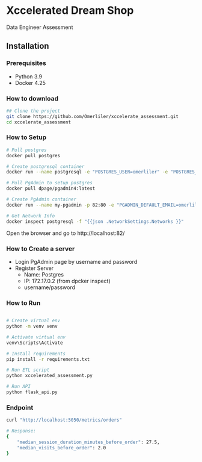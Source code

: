 # Xccelerated Dream Shop

Data Engineer Assessment 



## Installation
### Prerequisites
- Python 3.9
- Docker 4.25


### How to download
```bash
## Clone the project
git clone https://github.com/Omerliler/xccelerate_assessment.git
cd xccelerate_assessment

```
### How to Setup
```bash
# Pull postgres
docker pull postgres

# Create postgresql container
docker run --name postgresql -e "POSTGRES_USER=omerliler" -e "POSTGRES_PASSWORD=admin" -p 5432:5432 -v /data:/var/lib/postgresql/data -d postgres

# Pull PgAdmin to setup postgres
docker pull dpage/pgadmin4:latest

# Create PgAdmin container
docker run --name my-pgadmin -p 82:80 -e "PGADMIN_DEFAULT_EMAIL=omerliler@test.com" -e "PGADMIN_DEFAULT_PASSWORD=admin" -d dpage/pgadmin4

# Get Network Info
docker inspect postgresql -f "{{json .NetworkSettings.Networks }}"
```

Open the browser and go to http://localhost:82/


### How to Create a server 
- Login PgAdmin page by username and password 
- Register Server 
    - Name: Postgres
    - IP: 172.17.0.2 (from dpcker inspect)
    - username/password

### How to Run

```bash

# Create virtual env
python -m venv venv

# Activate virtual env
venv\Scripts\Activate 

# Install requirements
pip install -r requirements.txt

# Run ETL script 
python xccelerated_assessment.py

# Run API
python flask_api.py
```

### Endpoint 
```bash
curl "http://localhost:5050/metrics/orders"

# Response:
{
    "median_session_duration_minutes_before_order": 27.5,
    "median_visits_before_order": 2.0
}
```






